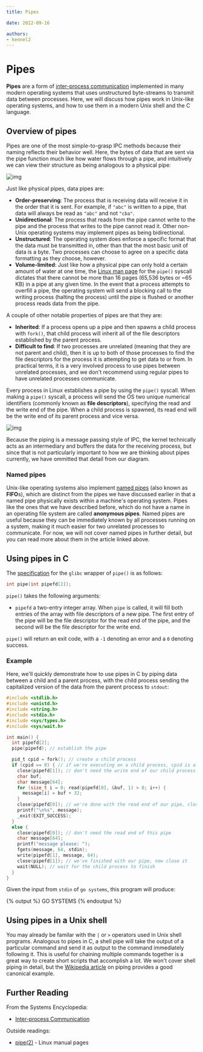 ```yaml
---
title: Pipes

date: 2022-09-16

authors:
- kennel2
---
```


<link rel="stylesheet" href="https://cdnjs.cloudflare.com/ajax/libs/prism-themes/1.9.0/prism-a11y-dark.min.css" integrity="sha512-bd1K4DEquIavX49RSZHIE0Ye6RFOVlGLhtGow9KDbLYqOd/ufhshkP0GoJoVR1jqj7FmOffvVIKuq1tcXlN9ZA==" crossorigin="anonymous" referrerpolicy="no-referrer" />

# Pipes

**Pipes** are a form of [inter-process communication](../ipc) implemented in many modern operating systems that uses unstructured byte-streams to transmit data between processes. Here, we will discuss how pipes work in Unix-like operating systems, and how to use them in a modern Unix shell and the C language.

## Overview of pipes

Pipes are one of the most simple-to-grasp IPC methods because their naming reflects their behavior well. Here, the bytes of data that are sent via the pipe function much like how water flows through a pipe, and intuitively we can view their structure as being analogous to a physical pipe:

![img](../static/pipes/pipediagram.png)

Just like physical pipes, data pipes are:
- **Order-preserving**: The process that is receiving data will receive it in the order that it is sent. For example, if `"abc"` is written to a pipe, that data will always be read as `"abc"` and not `"cba"`. 
- **Unidirectional**: The process that reads from the pipe cannot write to the pipe and the process that writes to the pipe cannot read it. Other non-Unix operating systems may implement pipes as being bidirectional.
- **Unstructured**: The operating system does enforce a specific format that the data must be transmitted in, other than that the most basic unit of data is a byte. Two processes can choose to agree on a specific data formatting as they choose, however.
- **Volume-limited**: Just like how a physical pipe can only hold a certain amount of water at one time, the [Linux man page](https://man7.org/linux/man-pages/man7/pipe.7.html) for the `pipe()` syscall dictates that there cannot be more than 16 pages (65,536 bytes or ~65 KB) in a pipe at any given time. In the event that a process attempts to overfill a pipe, the operating system will send a blocking call to the writing process (halting the process) until the pipe is flushed or another process reads data from the pipe. 

A couple of other notable properties of pipes are that they are:
- **Inherited**: If a process opens up a pipe and then spawns a child process with `fork()`, that child process will inherit all of the file descriptors established by the parent process.
- **Difficult to find**: If two processes are unrelated (meaning that they are not parent and child), then it is up to both of those processes to find the file descriptors for the process it is attempting to get data to or from. In practical terms, it is a very involved process to use pipes between unrelated processes, and we don't recommend using regular pipes to have unrelated processes communicate.

Every process in Linux establishes a pipe by using the `pipe()` syscall. When making a `pipe()` syscall, a process will send the OS two unique numerical identifiers (commonly known as **file descriptors**), specifying the read and the write end of the pipe. When a child process is spawned, its read end will be the write end of its parent process and vice versa.

![img](../static/pipes/pipefddiagram.png)

Because the piping is a message passing style of IPC, the kernel technically acts as an intermediary and buffers the data for the receiving process, but since that is not particularly important to how we are thinking about pipes currently, we have ommitted that detail from our diagram.

### Named pipes

Unix-like operating systems also implement [named pipes](https://en.wikipedia.org/wiki/Named_pipe) (also known as **FIFO**s), which are distinct from the pipes we have discussed earlier in that a named pipe physically exists within a machine's operating system. Pipes like the ones that we have described before, which do not have a name in an operating file system are called **anonymous pipes**. Named pipes are useful because they can be immediately known by all processes running on a system, making it much easier for two unrelated processes to communicate. For now, we will not cover named pipes in further detail, but you can read more about them in the article linked above.

## Using pipes in C

The [specification](https://man7.org/linux/man-pages/man2/pipe.2.html) for the `glibc` wrapper of `pipe()` is as follows:

```c
int pipe(int pipefd[2]);
```

`pipe()` takes the following arguments:
- `pipefd` a two-entry integer array. When `pipe` is called, it will fill both entries of the array with file descriptors of a new pipe. The first entry of the pipe will be the file descriptor for the read end of the pipe, and the second will be the file descriptor for the write end.

`pipe()` will return an exit code, with a `-1` denoting an error and a `0` denoting success.

### Example

Here, we'll quickly demonstrate how to use pipes in C by piping data between a child and a parent process, with the child process sending the capitalized version of the data from the parent process to `stdout`:

```c
#include <stdlib.h>
#include <unistd.h>
#include <string.h>
#include <stdio.h>
#include <sys/types.h>
#include <sys/wait.h>

int main() {
  int pipefd[2];
  pipe(pipefd); // establish the pipe

  pid_t cpid = fork(); // create a child process
  if (cpid == 0) { // if we're executing on a child process, cpid is always 0
    close(pipefd[1]); // don't need the write end of our child process in the first place, close it
    char buf;
    char message[64];
    for (size_t i = 0; read(pipefd[0], &buf, 1) > 0; i++) {
      message[i] = buf + 32;
    }
    close(pipefd[0]); // we're done with the read end of our pipe, close it
    printf("\n%s", message);
    _exit(EXIT_SUCCESS);
  }
  else {
    close(pipefd[0]); // don't need the read end of this pipe
    char message[64];
    printf("message please: ");
    fgets(message, 64, stdin);
    write(pipefd[1], message, 64);
    close(pipefd[1]); // we've finished with our pipe, now close it
    wait(NULL); // wait for the child process to finish
  }
}
```
Given the input from `stdin` of `go systems`, this program will produce:

{% output %}
GO SYSTEMS
{% endoutput %}

## Using pipes in a Unix shell

You may already be familar with the `|` or `>` operators used in Unix shell programs. Analogous to pipes in C, a shell pipe will take the output of a particular command and send it as output to the command immediately following it. This is useful for chaining multiple commands together is a great way to create short scripts that accomplish a lot. We won't cover shell piping in detail, but the [Wikipedia article](https://en.wikipedia.org/wiki/Pipeline_(Unix)#Example) on piping provides a good canonical example.

## Further Reading

From the Systems Encyclopedia:

- [Inter-process Communication](../ipc)

Outside readings:
- [pipe(2)](https://man7.org/linux/man-pages/man2/pipe.2.html) - Linux manual pages

